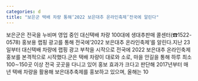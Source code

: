 ```yaml
---
categories: d
title: "보은군 택배 차량 통해‘2022 보은대추 온라인축제’전국에 알린다"
---
```

보은군은 전국을 누비며 영업 중인 대신택배 차량 100대에 생대추판매 콜센터(☎1522-0578) 홍보용 랩핑 광고를 통해 전국에&lsquo;2022 보은대추 온라인축제&rsquo;를 알린다.지난 23일부터 대신택배 차량에 랩핑 광고 부착을 시작으로 전국에 2022 보은대추 온라인축제 홍보를 본격적으로 시작했다.군은 택배 차량이 대로와 소로, 마을 안길을 통해 하루 최소 100&sim;150곳 이상 전국 곳곳을 다니고 있어 홍보 효과가 크다고 판단해 2017년부터 매년 택배 차량을 활용해 보은대추축제를 홍보하고 있으며, 올해는 10